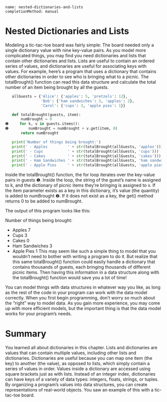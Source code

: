 ```ngMeta
name: nested-dictionaries-and-lists
completionMethod: manual
```
# Nested Dictionaries and Lists
Modeling a tic-tac-toe board was fairly simple: The board needed only a single dictionary value with nine key-value pairs. As you model more complicated things, you may find you need dictionaries and lists that contain other dictionaries and lists. Lists are useful to contain an ordered series of values, and dictionaries are useful for associating keys with values. For example, here’s a program that uses a dictionary that contains other dictionaries in order to see who is bringing what to a picnic. The totalBrought() function can read this data structure and calculate the total number of an item being brought by all the guests.

```python
   allGuests = {'Alice': {'apples': 5, 'pretzels': 12},
                'Bob': {'ham sandwiches': 3, 'apples': 2},
                'Carol': {'cups': 3, 'apple pies': 1}}
```
```python
   def totalBrought(guests, item):
       numBrought = 0
❶     for k, v in guests.items():
❷         numBrought = numBrought + v.get(item, 0)
       return numBrought

   print('Number of things being brought:')
   print(' - Apples         ' + str(totalBrought(allGuests, 'apples')))
   print(' - Cups           ' + str(totalBrought(allGuests, 'cups')))
   print(' - Cakes          ' + str(totalBrought(allGuests, 'cakes')))
   print(' - Ham Sandwiches ' + str(totalBrought(allGuests, 'ham sandwiches')))
   print(' - Apple Pies     ' + str(totalBrought(allGuests, 'apple pies')))
```
Inside the totalBrought() function, the for loop iterates over the key-value pairs in guests ❶. Inside the loop, the string of the guest’s name is assigned to k, and the dictionary of picnic items they’re bringing is assigned to v. If the item parameter exists as a key in this dictionary, it’s value (the quantity) is added to numBrought ❷. If it does not exist as a key, the get() method returns 0 to be added to numBrought.

The output of this program looks like this:


Number of things being brought:
- Apples 7
- Cups 3
- Cakes 0
- Ham Sandwiches 3
- Apple Pies     1
This may seem like such a simple thing to model that you wouldn’t need to bother with writing a program to do it. But realize that this same totalBrought() function could easily handle a dictionary that contains thousands of guests, each bringing thousands of different picnic items. Then having this information in a data structure along with the totalBrought() function would save you a lot of time!

You can model things with data structures in whatever way you like, as long as the rest of the code in your program can work with the data model correctly. When you first begin programming, don’t worry so much about the “right” way to model data. As you gain more experience, you may come up with more efficient models, but the important thing is that the data model works for your program’s needs.

# Summary
You learned all about dictionaries in this chapter. Lists and dictionaries are values that can contain multiple values, including other lists and dictionaries. Dictionaries are useful because you can map one item (the key) to another (the value), as opposed to lists, which simply contain a series of values in order. Values inside a dictionary are accessed using square brackets just as with lists. Instead of an integer index, dictionaries can have keys of a variety of data types: integers, floats, strings, or tuples. By organizing a program’s values into data structures, you can create representations of real-world objects. You saw an example of this with a tic-tac-toe board.